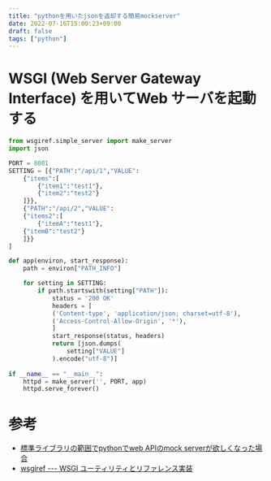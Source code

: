 ```yaml
---
title: "pythonを用いたjsonを返却する簡易mockserver"
date: 2022-07-16T15:00:23+09:00
draft: false
tags: ["python"] 
---
```

<!--more-->

# WSGI (Web Server Gateway Interface) を用いてWeb サーバを起動する
```python
from wsgiref.simple_server import make_server
import json

PORT = 8081
SETTING = [{"PATH":"/api/1","VALUE":
    {"items":[
        {"item1":"test1"},
        {"item2":"test2"}
    ]}},
    {"PATH":"/api/2","VALUE":
    {"items2":[
        {"itemA":"test1"},
    {"itemB":"test2"}
    ]}}
]

def app(environ, start_response):
    path = environ["PATH_INFO"]

    for setting in SETTING:
        if path.startswith(setting["PATH"]):
            status = '200 OK'
            headers = [
            ('Content-type', 'application/json; charset=utf-8'),
            ('Access-Control-Allow-Origin', '*'),
            ]
            start_response(status, headers)
            return [json.dumps(
                setting["VALUE"]
            ).encode("utf-8")]
 
if __name__ == "__main__":
    httpd = make_server('', PORT, app)
    httpd.serve_forever()
```
# 参考
- [標準ライブラリの範囲でpythonでweb APIのmock serverが欲しくなった場合](https://pod.hatenablog.com/entry/2017/11/23/190634)
- [wsgiref --- WSGI ユーティリティとリファレンス実装](https://docs.python.org/ja/3/library/wsgiref.html)